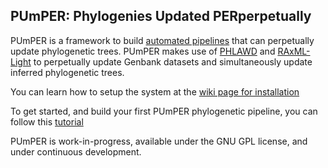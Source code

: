 ## PUmPER: Phylogenies Updated PERperpetually

PUmPER is a framework to build [automated pipelines](http://sco.h-its.org/exelixis/web/software/put/index.html) that can perpetually update phylogenetic trees. PUmPER makes use of [PHLAWD](http://phlawd.net) and [RAxML-Light](https://github.com/stamatak/RAxML-Light-1.0.5) to perpetually update Genbank datasets and simultaneously update inferred phylogenetic trees.

You can learn how to setup the system at the [wiki page for installation](https://github.com/fizquierdo/perpetually-updated-trees/wiki/Setup)

To get started, and build your first PUmPER phylogenetic pipeline, you can follow this [tutorial](https://github.com/fizquierdo/perpetually-updated-trees/wiki/Getting-Started) 

PUmPER is work-in-progress, available under the GNU GPL license, and under continuous development. 

